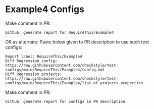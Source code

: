 # Example4 Configs
Make comment in PR:
```
Github, generate report for RequireThis/Example4
```
OR as alternate:
Paste below given to PR description to use such test configs:
```
Report label: RequireThis/Example4
Diff Regression config: https://raw.githubusercontent.com/checkstyle/test-configs/main/RequireThis/Example4/config.xml
Diff Regression projects: https://raw.githubusercontent.com/checkstyle/test-configs/main/RequireThis/Example4/list-of-projects.properties
```
Make comment in PR:
```
Github, generate report for configs in PR description
```
